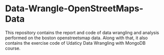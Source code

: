 # Data-Wrangle-OpenStreetMaps-Data
This repository contains the report and code of data wrangling and analysis performed on the boston openstreetsmap
data. Along with that, it also contains the exercise code of Udaticy Data Wrangling with MongoDB course.
